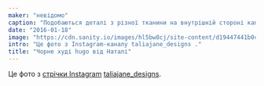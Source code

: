 ```yaml
---
maker: "невідомо"
caption: "Подобаються деталі з різної тканини на внутрішній стороні капюшона"
date: "2016-01-18"
image: "https://cdn.sanity.io/images/hl5bw8cj/site-content/d19447441b0ccec9460b210d48292d5cd7a3b5a8-1080x1080.jpg"
intro: "Це фото з Instagram-каналу taliajane_designs ."
title: "Чорне худі hugo від Наталі"
---
```



Це фото з [стрічки Instagram](https://www.instagram.com/p/BAqm70Lqg9o/) [taliajane_designs](https://www.instagram.com/taliajane_designs/).

